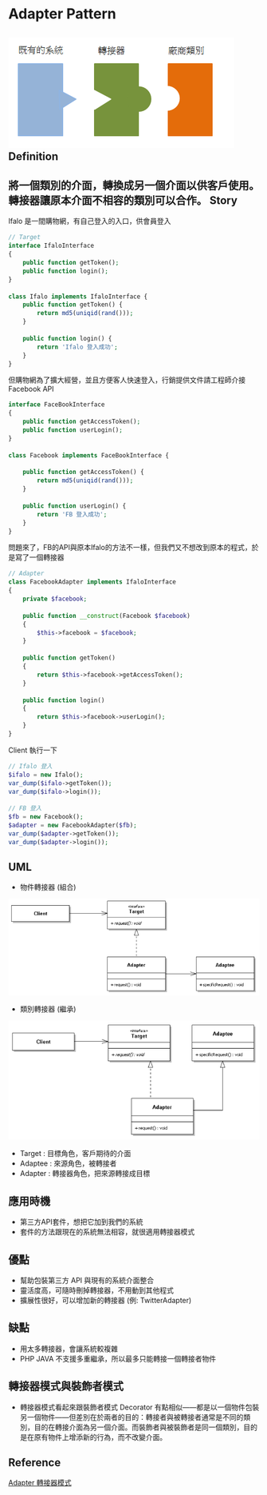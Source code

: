 Adapter Pattern
===
![alt text](adapter_pattern.png)
Definition
-------
將一個類別的介面，轉換成另一個介面以供客戶使用。
轉接器讓原本介面不相容的類別可以合作。
Story
-------
Ifalo 是一間購物網，有自己登入的入口，供會員登入
```php
// Target
interface IfaloInterface
{
    public function getToken();
    public function login();
}

class Ifalo implements IfaloInterface {
    public function getToken() {
        return md5(uniqid(rand()));
    }

    public function login() {
        return 'Ifalo 登入成功';
    }
}
```
但購物網為了擴大經營，並且方便客人快速登入，行銷提供文件請工程師介接Facebook API
```php
interface FaceBookInterface
{
    public function getAccessToken();
    public function userLogin();
}

class Facebook implements FaceBookInterface {

    public function getAccessToken() {
        return md5(uniqid(rand()));
    }

    public function userLogin() {
        return 'FB 登入成功';
    }
}
```
問題來了，FB的API與原本Ifalo的方法不一樣，但我們又不想改到原本的程式，於是寫了一個轉接器
```php
// Adapter
class FacebookAdapter implements IfaloInterface
{
    private $facebook;

    public function __construct(Facebook $facebook)
    {
        $this->facebook = $facebook;
    }

    public function getToken()
    {
        return $this->facebook->getAccessToken();
    }

    public function login()
    {
        return $this->facebook->userLogin();
    }
}
```
Client 執行一下
```php
// Ifalo 登入
$ifalo = new Ifalo();
var_dump($ifalo->getToken());
var_dump($ifalo->login());

// FB 登入
$fb = new Facebook();
$adapter = new FacebookAdapter($fb);
var_dump($adapter->getToken());
var_dump($adapter->login());
```

UML
---
* 物件轉接器 (組合)

![alt text](adapter_pattern1.png)

* 類別轉接器 (繼承)

![alt text](adapter_pattern2.png)

* Target : 目標角色，客戶期待的介面
* Adaptee : 來源角色，被轉接者
* Adapter : 轉接器角色，把來源轉接成目標

應用時機
---
* 第三方API套件，想把它加到我們的系統
* 套件的方法跟現在的系統無法相容，就很適用轉接器模式

優點
-------
* 幫助包裝第三方 API 與現有的系統介面整合
* 靈活度高，可隨時刪掉轉接器，不用動到其他程式
* 擴展性很好，可以增加新的轉接器 (例: TwitterAdapter)

缺點
-------
* 用太多轉接器，會讓系統較複雜
* PHP JAVA 不支援多重繼承，所以最多只能轉接一個轉接者物件

轉接器模式與裝飾者模式
---
* 轉接器模式看起來跟裝飾者模式 Decorator 有點相似——都是以一個物件包裝另一個物件——但差別在於兩者的目的：轉接者與被轉接者通常是不同的類別，目的在轉接介面為另一個介面。而裝飾者與被裝飾者是同一個類別，目的是在原有物件上增添新的行為，而不改變介面。

Reference
---
[Adapter 轉接器模式](https://pokk.gitbooks.io/program-experience/content/zh-tw/Design%20Pattern/structural/adapter.html)

